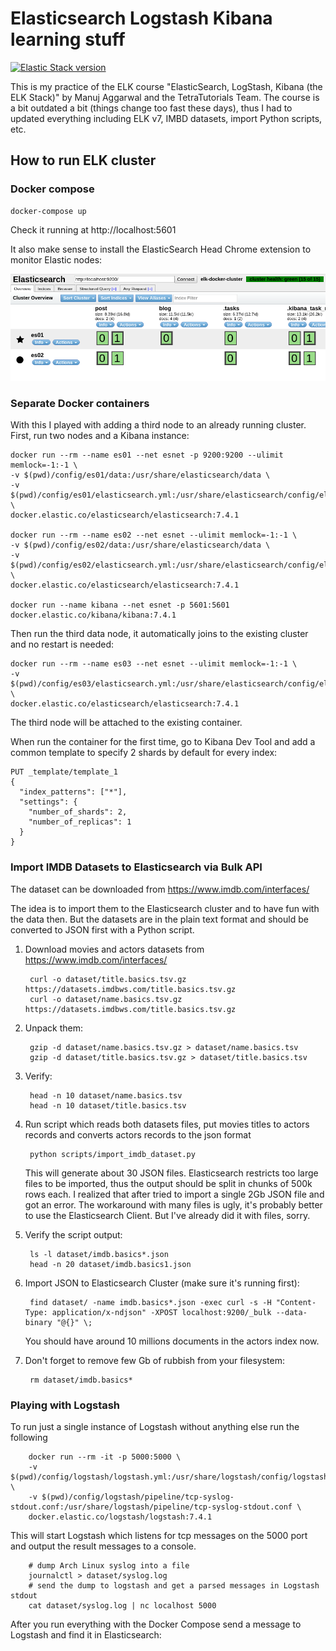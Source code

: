 Elasticsearch Logstash Kibana learning stuff
=============

[![Elastic Stack version](https://img.shields.io/badge/ELK-7.4.0-blue.svg?style=flat)](https://www.elastic.co/what-is/elk-stack)

This is my practice of the ELK course "ElasticSearch, LogStash, Kibana (the ELK Stack)" by Manuj Aggarwal and the TetraTutorials Team. The course is a bit outdated a bit (things change too fast these days), thus I had to updated everything including ELK v7, IMBD datasets, import Python scripts, etc.

## How to run ELK cluster

### Docker compose

    docker-compose up    

Check it running at http://localhost:5601

It also make sense to install the ElasticSearch Head Chrome extension to monitor Elastic nodes:

![Elastic Head Plugin](https://raw.githubusercontent.com/hiper2d/elk-cluster/master/images/ElasticHead.PNG)

### Separate Docker containers

With this I played with adding a third node to an already running cluster. First, run two nodes and a Kibana instance:

    docker run --rm --name es01 --net esnet -p 9200:9200 --ulimit memlock=-1:-1 \
    -v $(pwd)/config/es01/data:/usr/share/elasticsearch/data \
    -v $(pwd)/config/es01/elasticsearch.yml:/usr/share/elasticsearch/config/elasticsearch.yml \
    docker.elastic.co/elasticsearch/elasticsearch:7.4.1
    
    docker run --rm --name es02 --net esnet --ulimit memlock=-1:-1 \
    -v $(pwd)/config/es02/data:/usr/share/elasticsearch/data \
    -v $(pwd)/config/es02/elasticsearch.yml:/usr/share/elasticsearch/config/elasticsearch.yml \
    docker.elastic.co/elasticsearch/elasticsearch:7.4.1
    
    docker run --name kibana --net esnet -p 5601:5601 docker.elastic.co/kibana/kibana:7.4.1

Then run the third data node, it automatically joins to the existing cluster and no restart is needed:

    docker run --rm --name es03 --net esnet --ulimit memlock=-1:-1 \
    -v $(pwd)/config/es03/elasticsearch.yml:/usr/share/elasticsearch/config/elasticsearch.yml \
    docker.elastic.co/elasticsearch/elasticsearch:7.4.1

The third node will be attached to the existing container.

When run the container for the first time, go to Kibana Dev Tool and add a common template to specify 2 shards by default for every index:

    PUT _template/template_1
    {
      "index_patterns": ["*"],
      "settings": {
        "number_of_shards": 2,
        "number_of_replicas": 1
      }
    }

### Import IMDB Datasets to Elasticsearch via Bulk API

The dataset can be downloaded from https://www.imdb.com/interfaces/

The idea is to import them to the Elasticsearch cluster and to have fun with the data then. But the datasets are in the plain text format and should be converted to JSON first with a Python script.  

1. Download movies and actors datasets from https://www.imdb.com/interfaces/

        curl -o dataset/title.basics.tsv.gz https://datasets.imdbws.com/title.basics.tsv.gz
        curl -o dataset/name.basics.tsv.gz https://datasets.imdbws.com/title.basics.tsv.gz

2. Unpack them:

        gzip -d dataset/name.basics.tsv.gz > dataset/name.basics.tsv
        gzip -d dataset/title.basics.tsv.gz > dataset/title.basics.tsv

3. Verify:

        head -n 10 dataset/name.basics.tsv
        head -n 10 dataset/title.basics.tsv

4. Run script which reads both datasets files, put movies titles to actors records and converts actors records to the json format

        python scripts/import_imdb_dataset.py

    This will generate about 30 JSON files. Elasticsearch restricts too large files to be imported, thus the output should be split in chunks of 500k rows each. I realized that after tried to import a single 2Gb JSON file and got an error. The workaround with many files is ugly, it's probably better to use the Elasticsearch Client. But I've already did it with files, sorry.

5. Verify the script output:

        ls -l dataset/imdb.basics*.json
        head -n 20 dataset/imdb.basics1.json    
    
6. Import JSON to Elasticsearch Cluster (make sure it's running first):

        find dataset/ -name imdb.basics*.json -exec curl -s -H "Content-Type: application/x-ndjson" -XPOST localhost:9200/_bulk --data-binary "@{}" \;

    You should have around 10 millions documents in the actors index now.

7. Don't forget to remove few Gb of rubbish from your filesystem:

        rm dataset/imdb.basics*

### Playing with Logstash

To run just a single instance of Logstash without anything else run the following

        docker run --rm -it -p 5000:5000 \
        -v $(pwd)/config/logstash/logstash.yml:/usr/share/logstash/config/logstash.yml \
        -v $(pwd)/config/logstash/pipeline/tcp-syslog-stdout.conf:/usr/share/logstash/pipeline/tcp-syslog-stdout.conf \
        docker.elastic.co/logstash/logstash:7.4.1

This will start Logstash which listens for tcp messages on the 5000 port and output the result messages to a console.

        # dump Arch Linux syslog into a file
        journalctl > dataset/syslog.log
        # send the dump to logstash and get a parsed messages in Logstash stdout
        cat dataset/syslog.log | nc localhost 5000

After you run everything with the Docker Compose send a message to Logstash and find it in Elasticsearch:

